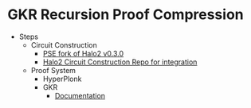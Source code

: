 # GKR Recursion Proof Compression

- Steps
  - Circuit Construction
    - [PSE fork of Halo2 v0.3.0](https://github.com/privacy-scaling-explorations/halo2/tree/v0.3.0/halo2)
    - [Halo2 Circuit Construction Repo for integration](https://github.com/poly-layer/halo2)
  - Proof System
    - HyperPlonk
    - GKR
      - [Documentation](./gkr/Readme.md)
